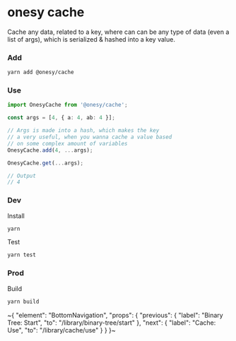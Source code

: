 
# onesy cache

Cache any data, related to a key, where can can be any type of data (even a list of args), which is serialized & hashed into a key value.

### Add

```sh
yarn add @onesy/cache
```

### Use

```ts
import OnesyCache from '@onesy/cache';

const args = [4, { a: 4, ab: 4 }];

// Args is made into a hash, which makes the key
// a very useful, when you wanna cache a value based
// on some complex amount of variables
OnesyCache.add(4, ...args);

OnesyCache.get(...args);

// Output
// 4
```

### Dev

Install

```sh
yarn
```

Test

```sh
yarn test
```

### Prod

Build

```sh
yarn build
```

~{
  "element": "BottomNavigation",
  "props": {
    "previous": {
      "label": "Binary Tree: Start",
      "to": "/library/binary-tree/start"
    },
    "next": {
      "label": "Cache: Use",
      "to": "/library/cache/use"
    }
  }
}~
